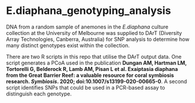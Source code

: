 # E.diaphana_genotyping_analysis

DNA from a random sample of anemones in the _E.diaphana_ culture collection at the University of Melbourne was supplied to DArT (Diversity Array Technologies, Canberra, Australia) for SNP analysis to determine how many distinct genotypes exist within the collection.

There are two R scripts in this repo that utilise the DArT output data. One script generates a PCoA used in the publication __Dungan AM, Hartman LM, Tortorelli G, Belderock R, Lamb AM, Pisan L et al. Exaiptasia diaphana from the Great Barrier Reef: a valuable resource for coral symbiosis research. _Symbiosis_. 2020; doi:10.1007/s13199-020-00665-0__. A second script identifies SNPs that could be used in a PCR-based assay to distinguish each genotype.
